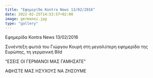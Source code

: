 ```yaml
---
title: "Εφημερίδα Kontra News 13/02/2016"
date: 2022-02-25T14:53:57+02:00
image: germanoi.jpg
type: "gallery"
---
```


Εφημερίδα Kontra News 13/02/2016

Συνέντεξη φωτιά του Γιώργου Κουρή στη μεγαλύτερη εφημερίδα της Ευρώπης, τη γερμανική Bild

"ΕΣΕΙΣ ΟΙ ΓΕΡΜΑΝΟΙ ΜΑΣ ΓΑΜΗΣΑΤΕ"

ΑΦΗΣΤΕ ΜΑΣ ΗΣΥΧΟΥΣ ΝΑ ΖΗΣΟΥΜΕ

